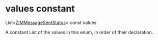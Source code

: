 


# values constant







List&lt;[ZIMMessageSentStatus](../../zego_uikit_prebuilt_live_audio_room/ZIMMessageSentStatus.md)> const values
  




<p>A constant List of the values in this enum, in order of their declaration.</p>










